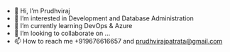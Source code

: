 - 👋 Hi, I’m Prudhviraj
- 👀 I’m interested in Development and Database Administration 
- 🌱 I’m currently learning DevOps & Azure
- 💞️ I’m looking to collaborate on ...
- 📫 How to reach me +919676616657 and prudhvirajpatrata@gmail.com

<!---
patratap/patratap is a ✨ special ✨ repository because its `README.md` (this file) appears on your GitHub profile.
You can click the Preview link to take a look at your changes.
--->
